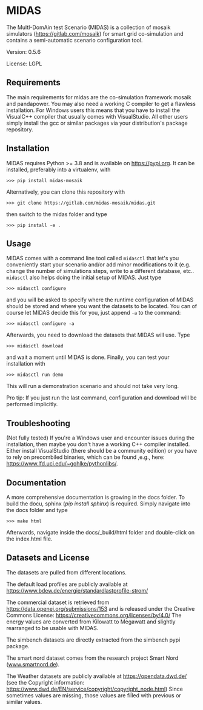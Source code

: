 # MIDAS

The MultI-DomAin test Scenario (MIDAS) is a collection of mosaik simulators
(https://gitlab.com/mosaik) for smart grid co-simulation and contains a 
semi-automatic scenario configuration tool.

Version: 0.5.6

License: LGPL

## Requirements

The main requirements for midas are the co-simulation framework mosaik
and pandapower. You may also need a working C compiler to get a flawless
installation. For Windows users this means that you have to install the
VisualC++ compiler that usually comes with VisualStudio. All other users simply
install the gcc or similar packages via your distribution's package repository.  


## Installation

MIDAS requires Python >= 3.8 and is available on https://pypi.org. It can be
installed, preferably into a virtualenv,  with

    >>> pip install midas-mosaik

Alternatively, you can clone this repository with

    >>> git clone https://gitlab.com/midas-mosaik/midas.git 

then switch to the midas folder and type

    >>> pip install -e .

## Usage

MIDAS comes with a command line tool called `midasctl` that let's you
conveniently start your scenario and/or add minor modifications to it (e.g.
change the number of simulations steps, write to a different database, etc.. 
`midasctl` also helps doing the initial setup of MIDAS. Just type

    >>> midasctl configure

and you will be asked to specify where the runtime configuration of MIDAS
should be stored and where you want the datasets to be located. You can of
course let MIDAS decide this for you, just append `-a` to the command:

    >>> midasctl configure -a

Afterwards, you need to download the datasets that MIDAS will use. Type

    >>> midasctl download

and wait a moment until MIDAS is done. Finally, you can test your installation
with

    >>> midasctl run demo

This will run a demonstration scenario and should not take very long.

Pro tip: If you just run the last command, configuration and download will be
performed implicitly. 


## Troubleshooting

(Not fully tested)
If you're a Windows user and encounter issues during the installation, then 
maybe you don't have a working C++ compiler installed. Either install 
VisualStudio (there should be a community edition) or you have to rely on
precombiled binaries, which can be found ,e.g., here:
https://www.lfd.uci.edu/~gohlke/pythonlibs/.


## Documentation

A more comprehensive documentation is growing in the docs folder. 
To build the docu, sphinx (*pip install sphinx*) is required. Simply navigate
into the docs folder and type 

    >>> make html

Afterwards, navigate inside the docs/_build/html folder and double-click on the 
index.html file.


## Datasets and License

The datasets are pulled from different locations.

The default load profiles are publicly available at 
https://www.bdew.de/energie/standardlastprofile-strom/

The commercial dataset is retrieved from https://data.openei.org/submissions/153
and is released under the Creative Commons License:
https://creativecommons.org/licenses/by/4.0/
The energy values are converted from Kilowatt to Megawatt and slightly rearranged to be usable with MIDAS.

The simbench datasets are directly extracted from the simbench pypi package.

The smart nord dataset comes from the research project Smart Nord 
(www.smartnord.de).

The Weather datasets are publicly available at https://opendata.dwd.de/ (see
the Copyright information: 
https://www.dwd.de/EN/service/copyright/copyright_node.html)
Since sometimes values are missing, those values are filled with previous or
similar values.
